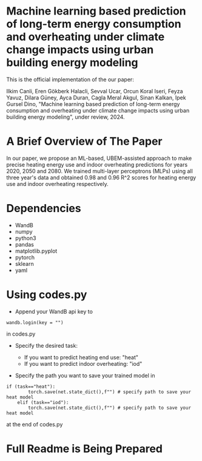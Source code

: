 # Machine learning based prediction of long-term energy consumption and overheating under climate change impacts using urban building energy modeling

This is the official implementation of the our paper:

Ilkim Canli, Eren Gökberk Halacli, Sevval Ucar, Orcun Koral Iseri, Feyza Yavuz, Dilara Güney, Ayca Duran, Cagla Meral Akgul, Sinan Kalkan, Ipek Gursel Dino,
"Machine learning based prediction of long-term energy consumption and overheating under climate change impacts using urban building energy modeling",
under review, 2024.

# A Brief Overview of The Paper

In our paper, we propose an ML-based, UBEM-assisted approach to make precise heating energy use and indoor overheating predictions for years 2020, 2050 and 2080. We trained multi-layer perceptrons (MLPs) using all three year's data and obtained 0.98 and 0.96 R^2 scores for heating energy use and indoor overheating respectively.

# Dependencies
- WandB
- numpy
- python3
- pandas
- matplotlib.pyplot
- pytorch
- sklearn
- yaml

# Using codes.py

- Append your WandB api key to 
```
wandb.login(key = "")
```
in codes.py

- Specify the desired task:
    - If you want to predict heating end use: "heat"
    - If you want to predict indoor overheating: "iod"

- Specify the path you want to save your trained model in 
```
if (task=="heat"):
        torch.save(net.state_dict(),f"") # specify path to save your heat model
    elif (task=="iod"):
        torch.save(net.state_dict(),f"") # specify path to save your heat model
```
at the end of codes.py

# Full Readme is Being Prepared
